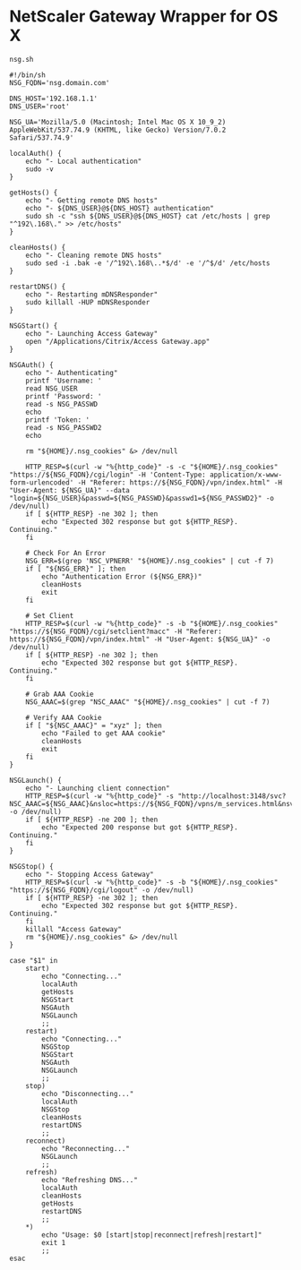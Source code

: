 # NetScaler Gateway Wrapper for OS X

`nsg.sh`
	
	#!/bin/sh
	NSG_FQDN='nsg.domain.com'
	
	DNS_HOST='192.168.1.1'
	DNS_USER='root'
	
	NSG_UA='Mozilla/5.0 (Macintosh; Intel Mac OS X 10_9_2) AppleWebKit/537.74.9 (KHTML, like Gecko) Version/7.0.2 Safari/537.74.9'
	
	localAuth() {
		echo "- Local authentication"
		sudo -v
	}
	
	getHosts() {
		echo "- Getting remote DNS hosts"
		echo "- ${DNS_USER}@${DNS_HOST} authentication"
		sudo sh -c "ssh ${DNS_USER}@${DNS_HOST} cat /etc/hosts | grep "^192\.168\." >> /etc/hosts"
	}
	
	cleanHosts() {
		echo "- Cleaning remote DNS hosts"
		sudo sed -i .bak -e '/^192\.168\..*$/d' -e '/^$/d' /etc/hosts
	}	
	
	restartDNS() {
		echo "- Restarting mDNSResponder"
		sudo killall -HUP mDNSResponder
	}
	
	NSGStart() {
		echo "- Launching Access Gateway"
		open "/Applications/Citrix/Access Gateway.app"
	}
	
	NSGAuth() {
		echo "- Authenticating"
		printf 'Username: '
		read NSG_USER
		printf 'Password: '
		read -s NSG_PASSWD
		echo
		printf 'Token: '
		read -s NSG_PASSWD2
		echo
		
		rm "${HOME}/.nsg_cookies" &> /dev/null
		
		HTTP_RESP=$(curl -w "%{http_code}" -s -c "${HOME}/.nsg_cookies" "https://${NSG_FQDN}/cgi/login" -H 'Content-Type: application/x-www-form-urlencoded' -H "Referer: https://${NSG_FQDN}/vpn/index.html" -H "User-Agent: ${NSG_UA}" --data "login=${NSG_USER}&passwd=${NSG_PASSWD}&passwd1=${NSG_PASSWD2}" -o /dev/null)
		if [ ${HTTP_RESP} -ne 302 ]; then
			echo "Expected 302 response but got ${HTTP_RESP}.  Continuing."
		fi
	
		# Check For An Error
		NSG_ERR=$(grep 'NSC_VPNERR' "${HOME}/.nsg_cookies" | cut -f 7)
		if [ "${NSG_ERR}" ]; then
			echo "Authentication Error (${NSG_ERR})"
			cleanHosts
			exit
		fi
	
		# Set Client
		HTTP_RESP=$(curl -w "%{http_code}" -s -b "${HOME}/.nsg_cookies" "https://${NSG_FQDN}/cgi/setclient?macc" -H "Referer: https://${NSG_FQDN}/vpn/index.html" -H "User-Agent: ${NSG_UA}" -o /dev/null)
		if [ ${HTTP_RESP} -ne 302 ]; then
			echo "Expected 302 response but got ${HTTP_RESP}.  Continuing."
		fi
	
		# Grab AAA Cookie
		NSG_AAAC=$(grep "NSC_AAAC" "${HOME}/.nsg_cookies" | cut -f 7)	
	
		# Verify AAA Cookie
		if [ "${NSC_AAAC}" = "xyz" ]; then
			echo "Failed to get AAA cookie"
			cleanHosts
			exit
		fi
	}
	
	NSGLaunch() {
		echo "- Launching client connection"
		HTTP_RESP=$(curl -w "%{http_code}" -s "http://localhost:3148/svc?NSC_AAAC=${NSG_AAAC}&nsloc=https://${NSG_FQDN}/vpns/m_services.html&nsversion=10,1,120,1316&nstrace=DEBUG&nsvip=255.255.255.255" -o /dev/null)
		if [ ${HTTP_RESP} -ne 200 ]; then
			echo "Expected 200 response but got ${HTTP_RESP}.  Continuing."
		fi
	}
	
	NSGStop() {
		echo "- Stopping Access Gateway"
		HTTP_RESP=$(curl -w "%{http_code}" -s -b "${HOME}/.nsg_cookies" "https://${NSG_FQDN}/cgi/logout" -o /dev/null)
		if [ ${HTTP_RESP} -ne 302 ]; then
			echo "Expected 302 response but got ${HTTP_RESP}.  Continuing."
		fi
		killall "Access Gateway"
		rm "${HOME}/.nsg_cookies" &> /dev/null
	}
	
	case "$1" in
		start)
			echo "Connecting..."
			localAuth
			getHosts
			NSGStart
			NSGAuth
			NSGLaunch
			;;
		restart)
			echo "Connecting..."
			NSGStop
			NSGStart
			NSGAuth
			NSGLaunch
			;;
		stop)
			echo "Disconnecting..."
			localAuth
			NSGStop
			cleanHosts
			restartDNS
			;;
		reconnect)
			echo "Reconnecting..."
			NSGLaunch
			;;
		refresh)
			echo "Refreshing DNS..."
			localAuth
			cleanHosts
			getHosts
			restartDNS
			;;
		*)
			echo "Usage: $0 [start|stop|reconnect|refresh|restart]"
			exit 1
			;;
	esac
